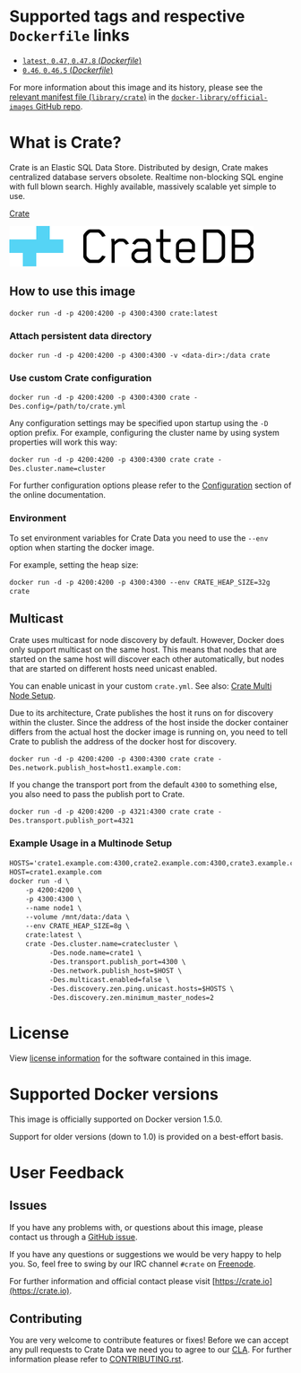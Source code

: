 # Supported tags and respective `Dockerfile` links

-	[`latest`, `0.47`, `0.47.8` (*Dockerfile*)](https://github.com/crate/docker-crate/blob/0.47.8/Dockerfile)
-	[`0.46`, `0.46.5` (*Dockerfile*)](https://github.com/crate/docker-crate/blob/0.46.5/Dockerfile)

For more information about this image and its history, please see the [relevant manifest file (`library/crate`)](https://github.com/docker-library/official-images/blob/master/library/crate) in the [`docker-library/official-images` GitHub repo](https://github.com/docker-library/official-images).

# What is Crate?

Crate is an Elastic SQL Data Store. Distributed by design, Crate makes centralized database servers obsolete. Realtime non-blocking SQL engine with full blown search. Highly available, massively scalable yet simple to use.

[Crate](https:/crate.io/)

![logo](https://raw.githubusercontent.com/docker-library/docs/master/crate/logo.png)

## How to use this image

	docker run -d -p 4200:4200 -p 4300:4300 crate:latest

### Attach persistent data directory

	docker run -d -p 4200:4200 -p 4300:4300 -v <data-dir>:/data crate

### Use custom Crate configuration

	docker run -d -p 4200:4200 -p 4300:4300 crate -Des.config=/path/to/crate.yml

Any configuration settings may be specified upon startup using the `-D` option prefix. For example, configuring the cluster name by using system properties will work this way:

	docker run -d -p 4200:4200 -p 4300:4300 crate crate -Des.cluster.name=cluster

For further configuration options please refer to the [Configuration](https://crate.io/docs/stable/configuration.html) section of the online documentation.

### Environment

To set environment variables for Crate Data you need to use the `--env` option when starting the docker image.

For example, setting the heap size:

	docker run -d -p 4200:4200 -p 4300:4300 --env CRATE_HEAP_SIZE=32g crate

## Multicast

Crate uses multicast for node discovery by default. However, Docker does only support multicast on the same host. This means that nodes that are started on the same host will discover each other automatically, but nodes that are started on different hosts need unicast enabled.

You can enable unicast in your custom `crate.yml`. See also: [Crate Multi Node Setup](https://crate.io/docs/en/latest/best_practice/multi_node_setup.html).

Due to its architecture, Crate publishes the host it runs on for discovery within the cluster. Since the address of the host inside the docker container differs from the actual host the docker image is running on, you need to tell Crate to publish the address of the docker host for discovery.

	docker run -d -p 4200:4200 -p 4300:4300 crate crate -Des.network.publish_host=host1.example.com:

If you change the transport port from the default `4300` to something else, you also need to pass the publish port to Crate.

	docker run -d -p 4200:4200 -p 4321:4300 crate crate -Des.transport.publish_port=4321

### Example Usage in a Multinode Setup

	HOSTS='crate1.example.com:4300,crate2.example.com:4300,crate3.example.com:4300'
	HOST=crate1.example.com
	docker run -d \
	    -p 4200:4200 \
	    -p 4300:4300 \
	    --name node1 \
	    --volume /mnt/data:/data \
	    --env CRATE_HEAP_SIZE=8g \
	    crate:latest \
	    crate -Des.cluster.name=cratecluster \
	          -Des.node.name=crate1 \
	          -Des.transport.publish_port=4300 \
	          -Des.network.publish_host=$HOST \
	          -Des.multicast.enabled=false \
	          -Des.discovery.zen.ping.unicast.hosts=$HOSTS \
	          -Des.discovery.zen.minimum_master_nodes=2

# License

View [license information](https://github.com/crate/crate/blob/master/LICENSE.txt) for the software contained in this image.

# Supported Docker versions

This image is officially supported on Docker version 1.5.0.

Support for older versions (down to 1.0) is provided on a best-effort basis.

# User Feedback

## Issues

If you have any problems with, or questions about this image, please contact us through a [GitHub issue](https://github.com/crate/docker-crate/issues).

If you have any questions or suggestions we would be very happy to help you. So, feel free to swing by our IRC channel `#crate` on [Freenode](http://freenode.net).

For further information and official contact please visit [https://crate.io](https://crate.io).

## Contributing

You are very welcome to contribute features or fixes! Before we can accept any pull requests to Crate Data we need you to agree to our [CLA](https://crate.io/community/contribute/). For further information please refer to [CONTRIBUTING.rst](https://github.com/crate/crate/blob/master/CONTRIBUTING.rst).
